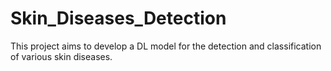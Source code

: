 # Skin_Diseases_Detection
This project aims to develop a DL model for the detection and classification of various skin diseases.
